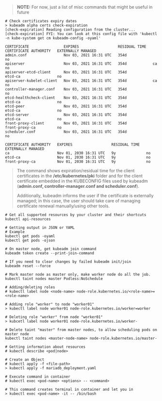 > **NOTE:** For now, just a list of misc commands that might be useful in future
>
```
# Check certificates expiry dates  
> kubeadm alpha certs check-expiration
[check-expiration] Reading configuration from the cluster...
[check-expiration] FYI: You can look at this config file with 'kubectl -n kube-system get cm kubeadm-config -oyaml'

CERTIFICATE                EXPIRES                  RESIDUAL TIME   CERTIFICATE AUTHORITY   EXTERNALLY MANAGED
admin.conf                 Nov 03, 2021 16:31 UTC   354d                                    no      
apiserver                  Nov 03, 2021 16:31 UTC   354d            ca                      no      
apiserver-etcd-client      Nov 03, 2021 16:31 UTC   354d            etcd-ca                 no      
apiserver-kubelet-client   Nov 03, 2021 16:31 UTC   354d            ca                      no      
controller-manager.conf    Nov 03, 2021 16:31 UTC   354d                                    no      
etcd-healthcheck-client    Nov 03, 2021 16:31 UTC   354d            etcd-ca                 no      
etcd-peer                  Nov 03, 2021 16:31 UTC   354d            etcd-ca                 no      
etcd-server                Nov 03, 2021 16:31 UTC   354d            etcd-ca                 no      
front-proxy-client         Nov 03, 2021 16:31 UTC   354d            front-proxy-ca          no      
scheduler.conf             Nov 03, 2021 16:31 UTC   354d                                    no      

CERTIFICATE AUTHORITY   EXPIRES                  RESIDUAL TIME   EXTERNALLY MANAGED
ca                      Nov 01, 2030 16:31 UTC   9y              no      
etcd-ca                 Nov 01, 2030 16:31 UTC   9y              no      
front-proxy-ca          Nov 01, 2030 16:31 UTC   9y              no      
```
> The command shows expiration/residual time for the client certificates in the **/etc/kubernetes/pki** folder and for the client certificate embedded in the KUBECONFIG files used by kubeadm (**admin.conf, controller-manager.conf and scheduler.conf**).
>
>Additionally, kubeadm informs the user if the certificate is externally managed; in this case, the user should take care of managing certificate renewal manually/using other tools.
>
```
# Get all supported resources by your cluster and their shortcuts
kubectl api-resources
```
```
# Getting output in JSON or YAML
# Example
kubectl get pods -oyaml
kubectl get pods -ojson
```
```
# On master node, get kubeadm join command
kubeadm token create --print-join-command
```
```
# If you need to clear changes by failed kubeadm init/join
kubeadm reset --force
```
```
# Mark master node as master only, make worker node do all the job.
kubectl taint nodes master Podless:NoSchedule
```
```
# Adding/deleting roles
# kubectl label node <node-name> node-role.kubernetes.io/<role-name>=<role-name>

# Adding role "worker" to node "worker01"
> kubectl label node worker01 node-role.kubernetes.io/worker=worker

# Deleting role "worker" from node "worker01"
> kubcetl label node worker01 node-role.kubernetes.io/worker-
```
```
# Delete taint "master" from master nodes, to allow scheduling pods on master node
kubectl taint nodes <master-node-name> node-role.kubernetes.io/master-
```
```
# Getting information about resources
# kubectl describe <pod|node>
```
```
# Create an Object
# kubectl apply -f <file-path>
> kubectl apply -f mariadb_deployment.yaml
```
```
# Execute command in container
# kubectl exec <pod-name> <options> -- <command>

# This command creates terminal in container and let you in
> kubectl exec <pod-name> -it -- /bin/bash
```
